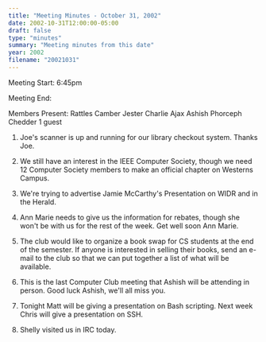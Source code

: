 ```yaml
---
title: "Meeting Minutes - October 31, 2002"
date: 2002-10-31T12:00:00-05:00
draft: false
type: "minutes"
summary: "Meeting minutes from this date"
year: 2002
filename: "20021031"
---
```


Meeting Start: 6:45pm </p><p>
Meeting End: </p><p>
Members Present: Rattles Camber Jester Charlie Ajax Ashish Phorceph Chedder 1 guest </p><p>
1. Joe's scanner is up and running for our library checkout system. Thanks Joe. </p><p>
2. We still have an interest in the IEEE Computer Society, though we need 12 Computer Society members to make an official chapter on Westerns Campus. </p><p>
3. We're trying to advertise Jamie McCarthy's Presentation on WIDR and in the Herald. </p><p>
4. Ann Marie needs to give us the information for rebates, though she won't be with us for the rest of the week. Get well soon Ann Marie. </p><p>
5. The club would like to organize a book swap for CS students at the end of the semester. If anyone is interested in selling their books, send an e-mail to the club so that we can put together a list of what will be available. </p><p>
6. This is the last Computer Club meeting that Ashish will be attending in person. Good luck Ashish, we'll all miss you. </p><p>
7. Tonight Matt will be giving a presentation on Bash scripting. Next week Chris will give a presentation on SSH. </p><p>
8. Shelly visited us in IRC today.</p>
